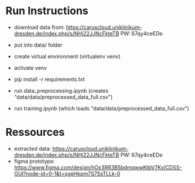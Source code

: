 # Run Instructions

- download data from: https://caruscloud.uniklinikum-dresden.de/index.php/s/NHj22JJNcFkteTB  PW: 67qy4ceEDe
- put into data/ folder
- create virtual environment (virtualenv venv)
- activate venv
- pip install -r requirements.txt

- run data_preprocessing.ipynb (creates "data/data/preprocessed_data_full.csv")
- run training.ipynb (which loads "data/data/preprocessed_data_full.csv")

# Ressources

- extracted data: https://caruscloud.uniklinikum-dresden.de/index.php/s/NHj22JJNcFkteTB  PW: 67qy4ceEDe
- figma prototype: https://www.figma.com/design/hOx3RR3B5bdmqwwKtbV7Kv/CDSS-GUI?node-id=0-1&t=sgeHkpm7S7SsTLLk-0

